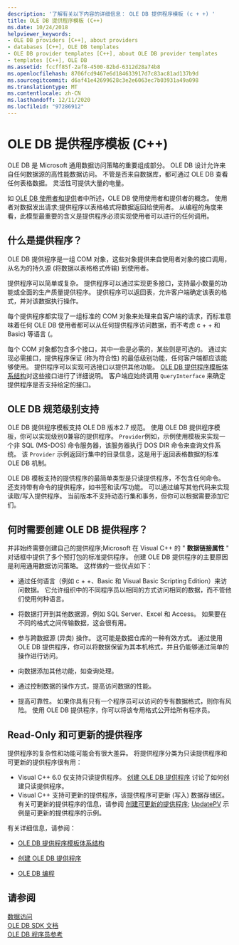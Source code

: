 ```yaml
---
description: '了解有关以下内容的详细信息： OLE DB 提供程序模板 (c + +) '
title: OLE DB 提供程序模板 (C++)
ms.date: 10/24/2018
helpviewer_keywords:
- OLE DB providers [C++], about providers
- databases [C++], OLE DB templates
- OLE DB provider templates [C++], about OLE DB provider templates
- templates [C++], OLE DB
ms.assetid: fccff85f-2af8-4500-82bd-6312d28a74b8
ms.openlocfilehash: 8706fcd9467e6d184633917d7c83ac81ad137b9d
ms.sourcegitcommit: d6af41e42699628c3e2e6063ec7b03931a49a098
ms.translationtype: MT
ms.contentlocale: zh-CN
ms.lasthandoff: 12/11/2020
ms.locfileid: "97286912"
---
```

# <a name="ole-db-provider-templates-c"></a>OLE DB 提供程序模板 (C++)

OLE DB 是 Microsoft 通用数据访问策略的重要组成部分。 OLE DB 设计允许来自任何数据源的高性能数据访问。 不管是否来自数据库，都可通过 OLE DB 查看任何表格数据。 灵活性可提供大量的电量。

如 [OLE DB 使用者和提供](../../data/oledb/ole-db-consumers-and-providers.md)者中所述，OLE DB 使用使用者和提供者的概念。 使用者对数据发出请求;提供程序以表格格式将数据返回给使用者。 从编程的角度来看，此模型最重要的含义是提供程序必须实现使用者可以进行的任何调用。

## <a name="what-is-a-provider"></a>什么是提供程序？

OLE DB 提供程序是一组 COM 对象，这些对象提供来自使用者对象的接口调用，从名为的持久源 (将数据以表格格式传输) 到使用者。

提供程序可以简单或复杂。 提供程序可以通过实现更多接口，支持最小数量的功能或全面的生产质量提供程序。 提供程序可以返回表，允许客户端确定该表的格式，并对该数据执行操作。

每个提供程序都实现了一组标准的 COM 对象来处理来自客户端的请求，而标准意味着任何 OLE DB 使用者都可以从任何提供程序访问数据，而不考虑 c + + 和 Basic) 等语言 (。

每个 COM 对象都包含多个接口，其中一些是必需的，某些则是可选的。 通过实现必需接口，提供程序保证 (称为符合性) 的最低级别功能，任何客户端都应该能够使用。 提供程序可以实现可选接口以提供其他功能。 [OLE DB 提供程序模板体系结构](../../data/oledb/ole-db-provider-template-architecture.md)对这些接口进行了详细说明。 客户端应始终调用 `QueryInterface` 来确定提供程序是否支持给定的接口。

## <a name="ole-db-specification-level-support"></a>OLE DB 规范级别支持

OLE DB 提供程序模板支持 OLE DB 版本2.7 规范。 使用 OLE DB 提供程序模板，你可以实现级别0兼容的提供程序。 `Provider`例如，示例使用模板来实现一个非 SQL (MS-DOS) 命令服务器，该服务器执行 DOS DIR 命令来查询文件系统。 该 `Provider` 示例返回行集中的目录信息，这是用于返回表格数据的标准 OLE DB 机制。

OLE DB 模板支持的提供程序的最简单类型是只读提供程序，不包含任何命令。 还支持带有命令的提供程序，如书签和读/写功能。 可以通过编写其他代码来实现读取/写入提供程序。 当前版本不支持动态行集和事务，但你可以根据需要添加它们。

## <a name="when-do-you-need-to-create-an-ole-db-provider"></a>何时需要创建 OLE DB 提供程序？

并非始终需要创建自己的提供程序;Microsoft 在 Visual C++ 的 " **数据链接属性** " 对话框中提供了多个预打包的标准提供程序。 创建 OLE DB 提供程序的主要原因是利用通用数据访问策略。 这样做的一些优点如下：

- 通过任何语言（例如 c + +、Basic 和 Visual Basic Scripting Edition）来访问数据。 它允许组织中的不同程序员以相同的方式访问相同的数据，而不管他们使用何种语言。

- 将数据打开到其他数据源，例如 SQL Server、Excel 和 Access。 如果要在不同的格式之间传输数据，这会很有用。

- 参与跨数据源 (异类) 操作。 这可能是数据仓库的一种有效方式。 通过使用 OLE DB 提供程序，你可以将数据保留为其本机格式，并且仍能够通过简单的操作进行访问。

- 向数据添加其他功能，如查询处理。

- 通过控制数据的操作方式，提高访问数据的性能。

- 提高可靠性。 如果你具有只有一个程序员可以访问的专有数据格式，则你有风险。 使用 OLE DB 提供程序，你可以将该专用格式公开给所有程序员。

## <a name="read-only-and-updatable-providers"></a>Read-Only 和可更新的提供程序

提供程序的复杂性和功能可能会有很大差异。 将提供程序分类为只读提供程序和可更新的提供程序很有用：

- Visual C++ 6.0 仅支持只读提供程序。 [创建 OLE DB 提供程序](../../data/oledb/creating-an-ole-db-provider.md) 讨论了如何创建只读提供程序。
- Visual C++ 支持可更新的提供程序，该提供程序可更新 (写入) 数据存储区。 有关可更新的提供程序的信息，请参阅 [创建可更新的提供程序](../../data/oledb/creating-an-updatable-provider.md); [UpdatePV](https://github.com/Microsoft/VCSamples/tree/master/VC2010Samples/ATL/OLEDB/Provider/UPDATEPV) 示例是可更新的提供程序的示例。

有关详细信息，请参阅：

- [OLE DB 提供程序模板体系结构](../../data/oledb/ole-db-provider-template-architecture.md)

- [创建 OLE DB 提供程序](../../data/oledb/creating-an-ole-db-provider.md)

- [OLE DB 编程](../../data/oledb/ole-db-programming.md)

## <a name="see-also"></a>请参阅

[数据访问](../data-access-in-cpp.md)<br/>
[OLE DB SDK 文档](/previous-versions/windows/desktop/ms722784(v=vs.85))<br/>
[OLE DB 程序员参考](/sql/connect/oledb/ole-db/oledb-driver-for-sql-server-programming)<br/>
